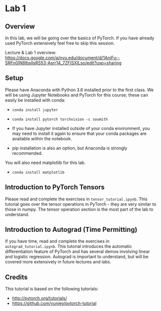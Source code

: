 Lab 1
=====

## Overview

In this lab, we will be going over the basics of PyTorch. If you have already used PyTorch extensively feel free to skip this session.

Lecture & Lab 1 overview: <https://docs.google.com/a/nyu.edu/document/d/1AniFu--SRFn0IN8IbxllsRS53-Asrr14_7ZFISXILso/edit?usp=sharing>

## Setup

Please have Anaconda with Python 3.6 installed prior to the first class.
We will be using Jupyter Notebooks and PyTorch for this course; these can easily be installed with conda:
- `conda install jupyter`
- `conda install pytorch torchvision -c soumith`

- If you have Jupyter installed outside of your conda environment, you may need to install it again to ensure that your conda packages are available within the notebook.
- pip installation is also an option, but Anaconda is strongly recommended.

You will also need matplotlib for this lab.
- `conda install matplotlib`

## Introduction to PyTorch Tensors

Please read and complete the exercises in `tensor_tutorial.ipynb`. This tutorial goes over the tensor operations in PyTorch - they are very similar to those in numpy. The tensor operation section is the most part of the lab to understand.

## Introduction to Autograd (Time Permitting)

If you have time, read and complete the exercises in `autograd_tutorial.ipynb`. This tutorial introduces the automatic differentiation feature of PyTorch and has several demos involving linear and logistic regression. Autograd is important to understand, but will be covered more extensively in future lectures and labs. 

## Credits
This tutorial is based on the following tutorials:
- http://pytorch.org/tutorials/
- https://github.com/yunjey/pytorch-tutorial
